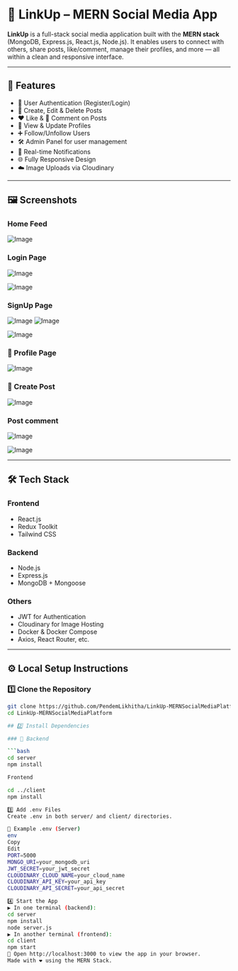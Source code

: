 # 🔗 LinkUp – MERN Social Media App

**LinkUp** is a full-stack social media application built with the **MERN stack** (MongoDB, Express.js, React.js, Node.js). It enables users to connect with others, share posts, like/comment, manage their profiles, and more — all within a clean and responsive interface.

---

## 🚀 Features

- 🔐 User Authentication (Register/Login)
- 📝 Create, Edit & Delete Posts
- ❤️ Like & 💬 Comment on Posts
- 👤 View & Update Profiles
- ➕ Follow/Unfollow Users
- 🛠️ Admin Panel for user management
- 🧾 Real-time Notifications
- 🌐 Fully Responsive Design
- ☁️ Image Uploads via Cloudinary

---

## 🖼️ Screenshots

### Home Feed
![Image](https://github.com/user-attachments/assets/8f9bb264-bdcd-4393-be3d-1b71de9a59c1)

### Login Page

![Image](https://github.com/user-attachments/assets/851a23f9-599c-469d-be99-8aafac887933)

![Image](https://github.com/user-attachments/assets/70d81a77-b6f0-434b-9aaf-4458090746b9)


### SignUp Page

![Image](https://github.com/user-attachments/assets/fbf7d6b2-eeb0-4a73-a71b-172fb8574961)
![Image](https://github.com/user-attachments/assets/33bda02b-1278-4d1d-b1ff-c58991e5a536)

![Image](https://github.com/user-attachments/assets/851a23f9-599c-469d-be99-8aafac887933)

### 👤 Profile Page

![Image](https://github.com/user-attachments/assets/b7f1d838-21d0-4517-9d52-a7ba6374b437)

### 📝 Create Post

![Image](https://github.com/user-attachments/assets/514f0656-058b-4380-87c3-6606a0f38a48)

### Post comment

![Image](https://github.com/user-attachments/assets/17452367-4721-4113-9009-95b4255bd8cc)

![Image](https://github.com/user-attachments/assets/663e0546-71af-432f-a5ce-5e8d3afc5ff0)


---

## 🛠️ Tech Stack

### Frontend
- React.js
- Redux Toolkit
- Tailwind CSS

### Backend
- Node.js
- Express.js
- MongoDB + Mongoose

### Others
- JWT for Authentication
- Cloudinary for Image Hosting
- Docker & Docker Compose
- Axios, React Router, etc.

---

## ⚙️ Local Setup Instructions

### 1️⃣ Clone the Repository

```bash
git clone https://github.com/PendemLikhitha/LinkUp-MERNSocialMediaPlatform.git
cd LinkUp-MERNSocialMediaPlatform

## 2️⃣ Install Dependencies

### 🔧 Backend

```bash
cd server
npm install

Frontend

cd ../client
npm install

3️⃣ Add .env Files
Create .env in both server/ and client/ directories.

📄 Example .env (Server)
env
Copy
Edit
PORT=5000
MONGO_URI=your_mongodb_uri
JWT_SECRET=your_jwt_secret
CLOUDINARY_CLOUD_NAME=your_cloud_name
CLOUDINARY_API_KEY=your_api_key
CLOUDINARY_API_SECRET=your_api_secret

4️⃣ Start the App
▶️ In one terminal (backend):
cd server
npm install
node server.js
▶️ In another terminal (frontend):
cd client
npm start
🔗 Open http://localhost:3000 to view the app in your browser.
Made with ❤️ using the MERN Stack.

